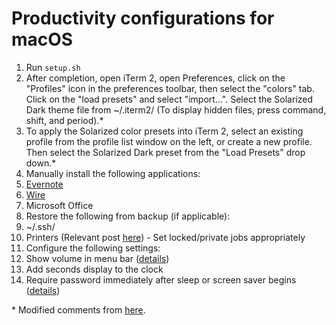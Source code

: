 # Productivity configurations for macOS
1.  Run `setup.sh`
  1.  After completion, open iTerm 2, open Preferences, click on the "Profiles" icon in the preferences toolbar, then select the "colors" tab. Click on the "load presets" and select "import...". Select the Solarized Dark theme file from ~/.iterm2/ (To display hidden files, press command, shift, and period).\*
  1.  To apply the Solarized color presets into iTerm 2, select an existing profile from the profile list window on the left, or create a new profile. Then select the Solarized Dark preset from the "Load Presets" drop down.\*
1.  Manually install the following applications:
  1.  [Evernote](https://itunes.apple.com/us/app/evernote-stay-organized/id406056744)
  1.  [Wire](https://itunes.apple.com/us/app/wire-private-messenger/id931134707)
  1.  Microsoft Office
1.  Restore the following from backup (if applicable):
  1.  ~/.ssh/
  1.  Printers (Relevant post [here](https://discussions.apple.com/thread/2775350?tstart=0))
    - Set locked/private jobs appropriately
1.  Configure the following settings:
  1.  Show volume in menu bar ([details](http://apple.stackexchange.com/a/151589))
  1.  Add seconds display to the clock
  1.  Require password immediately after sleep or screen saver begins ([details](https://support.apple.com/kb/PH18669?locale=en_US))

\* Modified comments from [here](https://github.com/altercation/solarized/tree/master/iterm2-colors-solarized).

